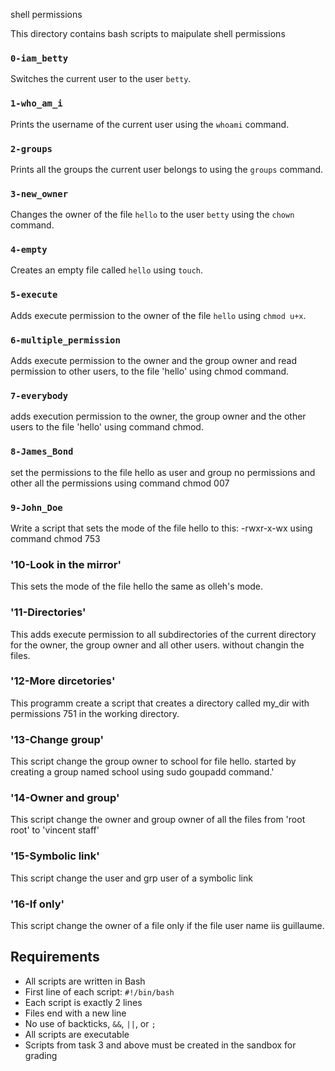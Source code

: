 shell permissions

This directory contains bash scripts to maipulate shell permissions


### `0-iam_betty`
Switches the current user to the user `betty`.

### `1-who_am_i`
Prints the username of the current user using the `whoami` command.

### `2-groups`
Prints all the groups the current user belongs to using the `groups` command.

### `3-new_owner`
Changes the owner of the file `hello` to the user `betty` using the `chown` command.

### `4-empty`
Creates an empty file called `hello` using `touch`.

### `5-execute`
Adds execute permission to the owner of the file `hello` using `chmod u+x`.

### `6-multiple_permission`
Adds execute permission to the owner and the group owner and read permission to other users, to the file 'hello' using chmod command.

### `7-everybody`
adds execution permission to the owner, the group owner and the other users to the file 'hello' using command chmod.

### `8-James_Bond`
set the permissions to the file hello as user and group no permissions and other all the permissions using command chmod 007

### `9-John_Doe`
Write a script that sets the mode of the file hello to this: -rwxr-x-wx using command chmod 753 

### '10-Look in the mirror'
This sets the mode of the file hello the same as olleh's mode.

### '11-Directories'
This adds execute permission to all subdirectories of the current directory for the owner, the group owner and all other users. without changin the files.

### '12-More dircetories'
This programm create a script that creates a directory called my_dir with permissions 751 in the working directory.

### '13-Change group'
This script change the group owner to school for file hello. started by creating a group named school using sudo goupadd command.'

### '14-Owner and group'
This script change the owner and group owner of all the files from 'root root' to 'vincent staff'

### '15-Symbolic link'
This script change the user and grp user of a symbolic link 

### '16-If only'
This script change the owner of a file only if the file user name iis guillaume.


## Requirements

- All scripts are written in Bash
- First line of each script: `#!/bin/bash`
- Each script is exactly 2 lines
- Files end with a new line
- No use of backticks, `&&`, `||`, or `;`
- All scripts are executable
- Scripts from task 3 and above must be created in the sandbox for grading
